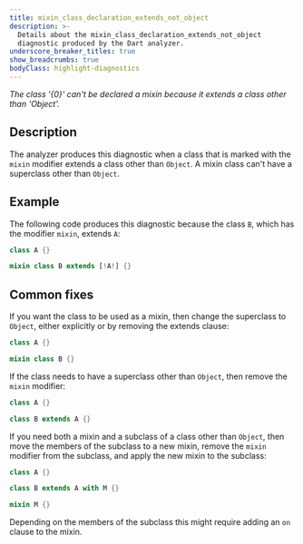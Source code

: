 ```yaml
---
title: mixin_class_declaration_extends_not_object
description: >-
  Details about the mixin_class_declaration_extends_not_object
  diagnostic produced by the Dart analyzer.
underscore_breaker_titles: true
show_breadcrumbs: true
bodyClass: highlight-diagnostics
---
```


_The class '{0}' can't be declared a mixin because it extends a class other than 'Object'._

## Description

The analyzer produces this diagnostic when a class that is marked with
the `mixin` modifier extends a class other than `Object`. A mixin class
can't have a superclass other than `Object`.

## Example

The following code produces this diagnostic because the class `B`, which
has the modifier `mixin`, extends `A`:

```dart
class A {}

mixin class B extends [!A!] {}
```

## Common fixes

If you want the class to be used as a mixin, then change the superclass to
`Object`, either explicitly or by removing the extends clause:

```dart
class A {}

mixin class B {}
```

If the class needs to have a superclass other than `Object`, then remove
the `mixin` modifier:

```dart
class A {}

class B extends A {}
```

If you need both a mixin and a subclass of a class other than `Object`,
then move the members of the subclass to a new mixin, remove the `mixin`
modifier from the subclass, and apply the new mixin to the subclass:

```dart
class A {}

class B extends A with M {}

mixin M {}
```

Depending on the members of the subclass this might require adding an `on`
clause to the mixin.
